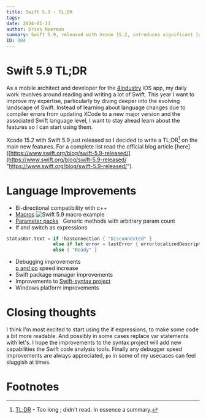```yaml
---
title: Swift 5.9 - TL;DR
tags:
date: 2024-01-13
author: Dries Meerman
summary: Swift 5.9, released with Xcode 15.2, introduces significant language improvements, including bi-directional C++ compatibility, macros, and the use of 'if' and 'switch' as expressions for more readable code. Debugging sees a speed boost, particularly in 'p' and 'po' commands, and there are notable enhancements to the Swift Package Manager and the Swift-syntax project. The author is particularly excited about the potential for cleaner code with 'if' expressions and the anticipated improvements in code analysis tools. This update also brings advancements for Swift on Windows platforms.
ID: 004
---
```


# Swift 5.9 TL;DR
As a mobile architect and developer for the [4Industry](https://4industry.io) iOS app, my daily work revolves around reading and writing a lot of Swift. 
This year I want to improve my expertise, particularly by diving deeper into the evolving landscape of Swift.
Instead of learning about language changes due to compiler errors from updating XCode to a new major version and the associated Swift language level, I want to stay ahead learn about the features so I can start using them.

Xcode 15.2 with Swift 5.9 just released so I decided to write a TL;DR[^1] on the main new features.
For a complete list read the official blog article [here]([https://www.swift.org/blog/swift-5.9-released/](https://www.swift.org/blog/swift-5.9-released/ "https://www.swift.org/blog/swift-5.9-released/").

# Language Improvements
- Bi-directional compatibility with c++
- ⁠[Macros](https://medium.com/@ezgiustunel/swift-5-9-macros-5d2884f6ece7#:~:text=by%20Aaron%20Burden-,We%20met%20Macros%20with%20Swift%205.9.,cannot%20see%20in%20compile%20time. "https://medium.com/@ezgiustunel/swift-5-9-macros-5d2884f6ece7#:~:text=by%20Aaron%20Burden-,We%20met%20Macros%20with%20Swift%205.9.,cannot%20see%20in%20compile%20time.")
![Swift 5.9 macro example](assets/articles/dr-4/swift_macro_example.jpg)
- ⁠[Parameter packs](https://www.avanderlee.com/swift/value-and-type-parameter-packs/ "https://www.avanderlee.com/swift/value-and-type-parameter-packs/")  
    Generic methods with arbitrary param count
- If and switch as expressions  
```swift
statusBar.text = if !hasConnection { "Disconnected" }
                 else if let error = lastError { errorlocalizedDescription }
                 else { "Ready" }
```
- Debugging improvements  
[p and po](https://stackoverflow.com/questions/28806423/whats-the-difference-between-p-and-po-in-xcodes-lldb-debugger "https://stackoverflow.com/questions/28806423/whats-the-difference-between-p-and-po-in-xcodes-lldb-debugger") speed increase
- Swift package manager improvements
- Improvements to [Swift-syntax project](https://github.com/apple/swift-syntax)  
- Windows platform improvements


# Closing thoughts
I think I'm most excited to start using the if expressions, to make some code a bit more readable. And possibly in some cases replace var statements with let's. I hope the improvements to the syntax project will add new capabilities the Swift code analysis tools. Finally any debugger speed improvements are always appreciated, `po` in some of my usecases can feel sluggish at times.


# Footnotes
[^1]: [TL;DR](https://en.wikipedia.org/wiki/TL;DR) - Too long ; didn't read. In essence a summary.